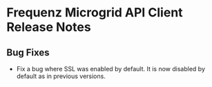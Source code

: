 # Frequenz Microgrid API Client Release Notes

## Bug Fixes

- Fix a bug where SSL was enabled by default. It is now disabled by default as in previous versions.
